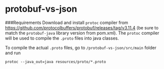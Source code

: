 # protobuf-vs-json

###Requirements
Download and install `protoc` compiler from https://github.com/protocolbuffers/protobuf/releases/tag/v3.11.4
(be sure to match the `protobuf-java` library version from pom.xml).
The `protoc` compiler will be used to compile the `.proto` files into java classes.

To compile the actual `.proto` files, go to `/protobuf-vs-json/src/main` folder and run
```shell script
protoc --java_out=java resources/proto/*.proto
```
